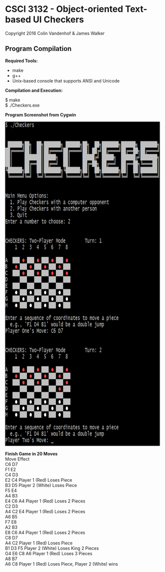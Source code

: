 CSCI 3132 - Object-oriented Text-based UI Checkers
==================================================

Copyright 2016 Colin Vandenhof & James Walker

Program Compilation
-------------------

**Required Tools:**  

  * make  
  * g++  
  * Unix-based console that supports ANSI and Unicode  

**Compilation and Execution:**  

  $ make  
  $ ./Checkers.exe  

**Program Screenshot from Cygwin**  

<img src="./img/CheckerThisOut.png" alt="Checkers Screenshot" height="1050" width="801">  

**Finish Game in 20 Moves**  
Move          Effect  
C6 D7  
F1 E2  
C4 D3  
E2 C4         Player 1 (Red) Loses Piece  
B3 D5         Player 2 (White) Loses Piece  
F5 E4  
A4 B3  
E4 C6 A4      Player 1 (Red) Loses 2 Pieces  
C2 D3  
A4 C2 E4      Player 1 (Red) Loses 2 Pieces  
A6 B5  
F7 E8  
A2 B3  
E8 C6 A4      Player 1 (Red) Loses 2 Pieces  
C8 D7  
A4 C2         Player 1 (Red) Loses Piece  
B1 D3 F5      Player 2 (White) Loses King 2 Pieces  
G4 E6 C8 A6   Player 1 (Red) Loses 3 Pieces  
A8 B7  
A6 C8         Player 1 (Red) Loses Piece, Player 2 (White) wins  
